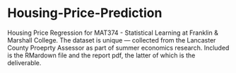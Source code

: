 # Housing-Price-Prediction

Housing Price Regression for MAT374 - Statistical Learning at Franklin & Marshall College. The dataset is unique — collected from the Lancaster County Proeprty Assessor as part of summer economics research. Included is the RMardown file and the report pdf, the latter of which is the deliverable. 
